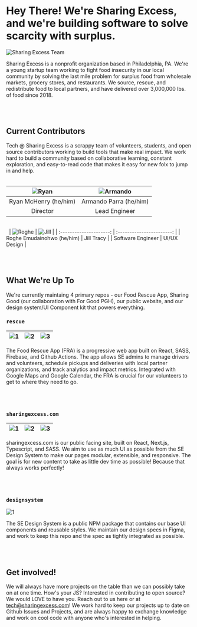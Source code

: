 # Hey There! We're Sharing Excess, and we're building software to solve scarcity with surplus.

![Sharing Excess Team](profile/seBoxTruck.jpg)

Sharing Excess is a nonprofit organization based in Philadelphia, PA. We're a young startup team working to fight food insecurity in our local community by solving the last mile problem for surplus food from wholesale markets, grocery stores, and restaurants. We source, rescue, and redistribute food to local partners, and have delivered over 3,000,000 lbs. of food since 2018.

\
&nbsp;

## Current Contributors

Tech @ Sharing Excess is a scrappy team of volunteers, students, and open source contributors working to build tools that make real impact. We work hard to build a community based on collaborative learning, constant exploration, and easy-to-read code that makes it easy for new folx to jump in and help.
\
&nbsp;

| ![Ryan](profile/Ryan.png) | ![Armando](profile/Armando.png) |
| :-----------------------: | :-----------------------: |
|       Ryan McHenry (he/him)       |         Armando Parra (he/him)         |
|    Director    |      Lead Engineer      |

\
&nbsp;
| ![Roghe](profile/Roghe.png) | ![Jill](profile/Jill.png) |
| :---------------------: | :-----------------------: |
| Roghe Emudainohwo (he/him) | Jill Tracy |
| Software Engineer | UI/UX Design |

\
&nbsp;


## What We're Up To

We're currently maintaing 4 primary repos - our Food Rescue App, Sharing Good (our collaboration with For Good PGH), our public website, and our design system/UI Component kit that powers everything.

### `rescue`

| ![1](profile/rescue_1.png) | ![2](profile/rescue_2.png) | ![3](profile/rescue_3.png) |
| -------------------------- | -------------------------- | -------------------------- |

The Food Rescue App (FRA) is a progressive web app built on React, SASS, Firebase, and Github Actions. The app allows SE admins to manage drivers and volunteers, schedule pickups and deliveries with local partner organizations, and track analytics and impact metrics. Integrated with Google Maps and Google Calendar, the FRA is crucial for our volunteers to get to where they need to go.

\
&nbsp;

### `sharingexcess.com`

| ![1](profile/website_1.png) | ![2](profile/website_2.png) | ![3](profile/website_3.png) |
| --------------------------- | --------------------------- | --------------------------- |

sharingexcess.com is our public facing site, built on React, Next.js, Typescript, and SASS. We aim to use as much UI as possible from the SE Design System to make our pages modular, extensible, and responsive. The goal is for new content to take as little dev time as possible! Because that always works perfectly!

\
&nbsp;

### `designsystem`

![1](profile/designsystem.png)

The SE Design System is a public NPM package that contains our base UI components and reusable styles. We maintain our design specs in Figma, and work to keep this repo and the spec as tightly integrated as possible.

\
&nbsp;

## Get involved!

We will always have more projects on the table than we can possibly take on at one time. How's your JS? Interested in contributing to open source? We would LOVE to have you. Reach out to us here or at tech@sharingexcess.com! We work hard to keep our projects up to date on Github Issues and Projects, and are always happy to exchange knowledge and work on cool code with anyone who's interested in helping.
